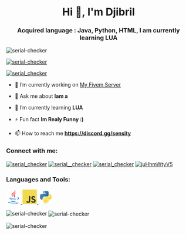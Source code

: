 <h1 align="center">Hi 👋, I'm Djibril</h1>
<h3 align="center">Acquired language : Java, Python, HTML, I am currently learning LUA</h3>

<p align="left"> <img src="https://komarev.com/ghpvc/?username=serial-checker&label=Profile%20views&color=0e75b6&style=flat" alt="serial-checker" /> </p>

<p align="left"> <a href="https://github.com/ryo-ma/github-profile-trophy"><img src="https://github-profile-trophy.vercel.app/?username=serial-checker" alt="serial-checker" /></a> </p>

<p align="left"> <a href="https://twitter.com/serial_checker" target="blank"><img src="https://img.shields.io/twitter/follow/serial_checker?logo=twitter&style=for-the-badge" alt="serial_checker" /></a> </p>

- 🔭 I’m currently working on [My Fivem Server](https://discord.gg/juHhmWtyV5)

- 💬 Ask me about **Iam a**

- 🌱 I’m currently learning **LUA**

- ⚡ Fun fact **Im Realy Funny :)**

- 📫 How to reach me **https://discord.gg/sensity**

<h3 align="left">Connect with me:</h3>
<p align="left">
<a href="https://twitter.com/serial_checker" target="blank"><img align="center" src="https://raw.githubusercontent.com/rahuldkjain/github-profile-readme-generator/master/src/images/icons/Social/twitter.svg" alt="serial_checker" height="30" width="40" /></a>
<a href="https://instagram.com/serial__checker" target="blank"><img align="center" src="https://raw.githubusercontent.com/rahuldkjain/github-profile-readme-generator/master/src/images/icons/Social/instagram.svg" alt="serial__checker" height="30" width="40" /></a>
<a href="https://www.youtube.com/c/serial_checker" target="blank"><img align="center" src="https://raw.githubusercontent.com/rahuldkjain/github-profile-readme-generator/master/src/images/icons/Social/youtube.svg" alt="serial_checker" height="30" width="40" /></a>
<a href="https://discord.gg/juHhmWtyV5" target="blank"><img align="center" src="https://raw.githubusercontent.com/rahuldkjain/github-profile-readme-generator/master/src/images/icons/Social/discord.svg" alt="juHhmWtyV5" height="30" width="40" /></a>
</p>

<h3 align="left">Languages and Tools:</h3>
<p align="left"> <a href="https://www.java.com" target="_blank" rel="noreferrer"> <img src="https://raw.githubusercontent.com/devicons/devicon/master/icons/java/java-original.svg" alt="java" width="40" height="40"/> </a> <a href="https://developer.mozilla.org/en-US/docs/Web/JavaScript" target="_blank" rel="noreferrer"> <img src="https://raw.githubusercontent.com/devicons/devicon/master/icons/javascript/javascript-original.svg" alt="javascript" width="40" height="40"/> </a> <a href="https://www.python.org" target="_blank" rel="noreferrer"> <img src="https://raw.githubusercontent.com/devicons/devicon/master/icons/python/python-original.svg" alt="python" width="40" height="40"/> </a> </p>

<p><img align="left" src="https://github-readme-stats.vercel.app/api/top-langs?username=serial-checker&show_icons=true&locale=en&layout=compact" alt="serial-checker" /></p>

<p>&nbsp;<img align="center" src="https://github-readme-stats.vercel.app/api?username=serial-checker&show_icons=true&locale=en" alt="serial-checker" /></p>

<p><img align="center" src="https://github-readme-streak-stats.herokuapp.com/?user=serial-checker&" alt="serial-checker" /></p>
